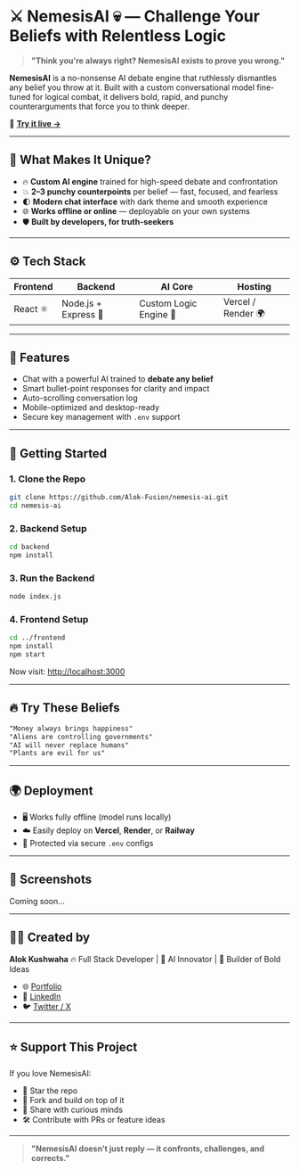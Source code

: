 # ⚔️ NemesisAI 💀 — Challenge Your Beliefs with Relentless Logic

> **"Think you're always right? NemesisAI exists to prove you wrong."**

**NemesisAI** is a no-nonsense AI debate engine that ruthlessly dismantles any belief you throw at it. Built with a custom conversational model fine-tuned for logical combat, it delivers bold, rapid, and punchy counterarguments that force you to think deeper.

🎯 **[Try it live →](https://nemesis-ai-ak.vercel.app/)**

---

## 🧠 What Makes It Unique?

- 🔥 **Custom AI engine** trained for high-speed debate and confrontation  
- 💥 **2–3 punchy counterpoints** per belief — fast, focused, and fearless  
- 🌓 **Modern chat interface** with dark theme and smooth experience  
- 🌐 **Works offline or online** — deployable on your own systems  
- 🛡️ **Built by developers, for truth-seekers**

---

## ⚙️ Tech Stack

| Frontend         | Backend         | AI Core              | Hosting             |
|------------------|------------------|-----------------------|---------------------|
| React ⚛️         | Node.js + Express 🚀 | Custom Logic Engine 🧠 | Vercel / Render 🌍  |

---

## 💬 Features

- Chat with a powerful AI trained to **debate any belief**
- Smart bullet-point responses for clarity and impact
- Auto-scrolling conversation log
- Mobile-optimized and desktop-ready
- Secure key management with `.env` support

---

## 🚀 Getting Started

### 1. Clone the Repo
```bash
git clone https://github.com/Alok-Fusion/nemesis-ai.git
cd nemesis-ai
````

### 2. Backend Setup

```bash
cd backend
npm install
```

### 3. Run the Backend

```bash
node index.js
```

### 4. Frontend Setup

```bash
cd ../frontend
npm install
npm start
```

Now visit: [http://localhost:3000](http://localhost:3000)

---

## 🔥 Try These Beliefs

```txt
"Money always brings happiness"
"Aliens are controlling governments"
"AI will never replace humans"
"Plants are evil for us"
```

---

## 🌍 Deployment

* 🖥️ Works fully offline (model runs locally)
* ☁️ Easily deploy on **Vercel**, **Render**, or **Railway**
* 🔐 Protected via secure `.env` configs

---

## 📸 Screenshots

Coming soon...

---

## 👨‍💻 Created by

**Alok Kushwaha**
🔥 Full Stack Developer | 🧠 AI Innovator | 🚀 Builder of Bold Ideas

* 🌐 [Portfolio](https://alok-kushwaha.vercel.app/)
* 💼 [LinkedIn](https://www.linkedin.com/in/akushwaha-j/)
* 🐦 [Twitter / X](https://x.com/alokk983)

---

## ⭐ Support This Project

If you love NemesisAI:

* 🌟 Star the repo
* 🍴 Fork and build on top of it
* 🧠 Share with curious minds
* 🛠️ Contribute with PRs or feature ideas

---

> **"NemesisAI doesn’t just reply — it confronts, challenges, and corrects."**
